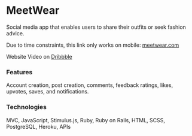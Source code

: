 # MeetWear    
Social media app that enables users to share their outfits or seek fashion advice.  
  
Due to time constraints, this link only works on mobile: [meetwear.com](https://meetwear.me/)   
  
Website Video on [Dribbble](https://dribbble.com/shots/22382110-MeetWear-Social-Media-App)  
      
### Features     
Account creation, post creation, comments, feedback ratings, likes, upvotes, saves, and notifications.  
   
### Technologies   
MVC, JavaScript, Stimulus.js, Ruby, Ruby on Rails, HTML, SCSS, PostgreSQL, Heroku, APIs  
   
 
